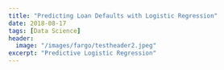 ```yaml
---
title: "Predicting Loan Defaults with Logistic Regression"
date: 2018-08-17
tags: [Data Science]
header:
  image: "/images/fargo/testheader2.jpeg"
excerpt: "Predictive Logistic Regression"
---
```

